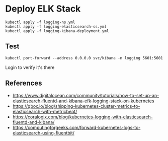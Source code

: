 # Deploy ELK Stack
```
kubectl apply -f logging-ns.yml 
kubectl apply -f logging-elasticsearch-ss.yml  
kubectl apply -f logging-kibana-deployment.yml  
```

## Test
```
kubectl port-forward --address 0.0.0.0 svc/kibana -n logging 5601:5601 
```
Login to verify it's there

## References
* https://www.digitalocean.com/community/tutorials/how-to-set-up-an-elasticsearch-fluentd-and-kibana-efk-logging-stack-on-kubernetes
* https://qbox.io/blog/shipping-kubernetes-cluster-metrics-to-elasticsearch-with-metricbeat/
* https://coralogix.com/blog/kubernetes-logging-with-elasticsearch-fluentd-and-kibana/
* https://computingforgeeks.com/forward-kubernetes-logs-to-elasticsearch-using-fluentbit/
